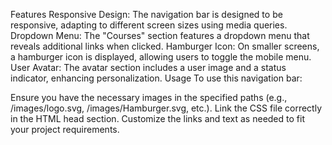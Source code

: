 Features
Responsive Design: The navigation bar is designed to be responsive, adapting to different screen sizes using media queries.
Dropdown Menu: The "Courses" section features a dropdown menu that reveals additional links when clicked.
Hamburger Icon: On smaller screens, a hamburger icon is displayed, allowing users to toggle the mobile menu.
User Avatar: The avatar section includes a user image and a status indicator, enhancing personalization.
Usage
To use this navigation bar:

Ensure you have the necessary images in the specified paths (e.g., /images/logo.svg, /images/Hamburger.svg, etc.).
Link the CSS file correctly in the HTML head section.
Customize the links and text as needed to fit your project requirements.

